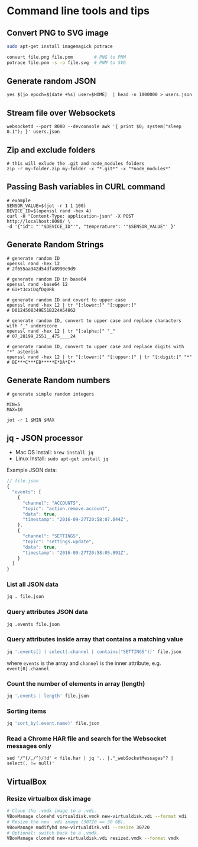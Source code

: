 # Command line tools and tips

## Convert PNG to SVG image

```bash
sudo apt-get install imagemagick potrace

convert file.png file.pnm        # PNG to PNM
potrace file.pnm -s -o file.svg  # PNM to SVG
```

## Generate random JSON

```
yes $(jo epoch=$(date +%s) user=$HOME)  | head -n 1000000 > users.json
```

## Stream file over Websockets

```
websocketd --port 8080 --devconsole awk '{ print $0; system("sleep 0.1"); }' users.json
```

## Zip and exclude folders

```
# this will exlude the .git and node_modules folders
zip -r my-folder.zip my-folder -x "*.git*" -x "*node_modules*"
```

## Passing Bash variables in CURL command

```
# example 
SENSOR_VALUE=$(jot -r 1 1 100)
DEVICE_ID=$(openssl rand -hex 4)
curl -H "Content-Type: application-json" -X POST http://localhost:8080/ \
-d '{"id": "'"$DEVICE_ID"'", "temperature": '"$SENSOR_VALUE"' }'
```

## Generate Random Strings

```
# generate random ID
openssl rand -hex 12
# 2f655aa342d54dfa8990e9d9

# generate random ID in base64
openssl rand -base64 12
# 6I+t3cxCDqfDq0Rk

# generate random ID and covert to upper case
openssl rand -hex 12 | tr "[:lower:]" "[:upper:]"
# D8124508349E51B224A64862

# generate random ID, convert to upper case and replace characters with "_" underscore
openssl rand -hex 12 | tr "[:alpha:]" "_"
# 07_28199_2551__475____24

# generate random ID, convert to upper case and replace digits with "*" asterisk
openssl rand -hex 12 | tr "[:lower:]" "[:upper:]" | tr "[:digit:]" "*"
# BE***C***EB*****E*DA*E**
```

## Generate Random numbers

```
# generate simple random integers

MIN=5
MAX=10

jot -r 1 $MIN $MAX
```

## jq - JSON processor

* Mac OS Install: ```brew install jq```
* Linux Install: ```sudo apt-get install jq```

Example JSON data:

```javascript
// file.json
{
  "events": [
    {
      "channel": "ACCOUNTS",
      "topic": "action.remove.account",
      "data": true,
      "timestamp": "2016-09-27T20:58:07.044Z",
    },
    {
      "channel": "SETTINGS",
      "topic": "settings.update",
      "data": true,
      "timestamp": "2016-09-27T20:58:05.891Z",
    }    
  ]
}
```

### List all JSON data

```bash
jq . file.json
```

### Query attributes JSON data

```bash
jq .events file.json
```

### Query attributes inside array that contains a matching value

```bash
jq '.events[] | select(.channel | contains("SETTINGS"))' file.json
```
where ```events``` is the array and ```channel``` is the inner attribute, e.g. ```event[0].channel```

### Count the number of elements in array (length)

```bash
jq '.events | length' file.json
```

### Sorting items

```bash
jq 'sort_by(.event.name)' file.json

```

### Read a Chrome HAR file and search for the Websocket messages only

```
sed '/^{/,/^}/!d' < file.har | jq '.. |."_webSocketMessages"? | select(. != null)'
```

## VirtualBox

### Resize virtualbox disk image

```bash
# Clone the .vmdk image to a .vdi.
VBoxManage clonehd virtualdisk.vmdk new-virtualdisk.vdi --format vdi
# Resize the new .vdi image (30720 == 30 GB).
VBoxManage modifyhd new-virtualdisk.vdi --resize 30720
# Optional; switch back to a .vmdk.
VBoxManage clonehd new-virtualdisk.vdi resized.vmdk --format vmdk
```
